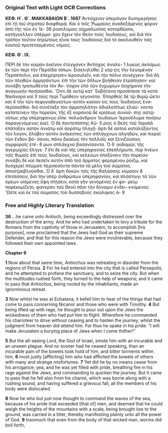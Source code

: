 ### Original Text with Light OCR Corrections

**ΚΕΦ. Η´. Θ´. ΜΑΚΚΑΒΑΙΩΝ Β΄. 1687**
Ἀντιόχειαν ὑπεράγαν δυσημερήσας ἐπὶ τῇ τοῦ στρατοῦ διαφθορᾷ.
Καὶ ὁ τοῖς Ῥωμαίοις ἀναδεξάμενος φόρον ἀπὸ τῆς τῶν ἐν Ἱε- 36
ροσολύμοις αἰχμαλωσίας κατορθῶσαι, κατήγγελλεν ὑπέρμα-
χον ἔχειν τὸν Θεὸν τοὺς Ἰουδαίους, καὶ διὰ τὸν τρόπον τοῦτον
ἀτρώτους εἶναι τοὺς Ἰουδαίους διὰ τὸ ἀκολουθεῖν τοῖς ἑαυτοῦ
προτεταγμένοις νόμοις.

**ΚΕΦ. Θ΄. ΙΧ.**

ΠΕΡΙ δὲ τὸν καιρὸν ἐκεῖνον ἐτύγχανεν Ἀντίοχος ἀναλε- 1
λυκὼς ἀκόσμως ἐκ τῶν περὶ τὴν Περσίδα τόπων. Εἰσεληλύθει 2
γὰρ εἰς τὴν λεγομένην Περσέπολιν, καὶ ἐπεχείρησεν ἱεροσυλεῖν,
καὶ τὴν πόλιν συνέχγειν· διὰ δὴ τῶν πληθῶν ὁρμησάντων, ἐπὶ τὴν
τῶν ὅπλων βοήθειαν ἐτράπησαν· καὶ συνέβη τροπωθέντα τὸν Ἀν-
τίοχον ὑπὸ τῶν ἐγχωρίων ἀσχήμονα τὴν ἀναγωγὴν ποιήσασθαι.
Ὄντι δὲ αὐτῷ κατ᾽ Ἐκβάτανα προσέπεσε τὰ κατὰ Νικάνορα καὶ 3
τοὺς περὶ Τιμόθεον γεγονότα. Ἐπαρθεὶς δὲ τῷ θυμῷ ὤετο καὶ 4
τὴν τῶν πεφυγαδευκότων αὐτὸν κακίαν εἰς τοὺς Ἰουδαίους ἐνα-
περίσασθαι· διὸ συνέταξε τὸν ἁρματηλάτην ἀδιαλείπτως ἐλαύ-
νοντα κατατείνειν τὴν πορείαν, τῆς ἐξ οὐρανοῦ δὲ κρίσεως συνοῦ-
σης αὐτῷ· οὕτως γὰρ ὑπερηφάνως εἶπε· πολυάνδριον Ἰουδαίων
Ἱεροσόλυμα ποιήσω παραγενόμενος ἐκεῖ. Ὁ δὲ παντεπόπτης Κύ- 5
ριος ὁ Θεὸς τοῦ Ἰσραὴλ ἐπάταξεν αὐτὸν ἀνιάτῳ καὶ ἀοράτῳ
πληγῇ· ἄρτι δὲ αὐτοῦ καταλήξαντος τὸν λόγον, ἔλαβεν αὐτὸν
ἀνήκεστος τῶν σπλάγχνων ἀλγηδὼν, καὶ πικραὶ τῶν ἔνδον βά-
σανοι, πάνυ δικαίως τὸν πολλαῖς καὶ ξενιζούσαις συμφοραῖς ἐτέ- 6
ρων σπλάγχνα βασανίσαντα. Ὁ δ᾽ οὐδαμῶς τῆς ἀγερωχίας ἔληγε· 7
ἔτι δὲ καὶ τῆς ὑπερηφανίας ἐπεπλήρωτο, πῦρ πνέων τοῖς
θυμοῖς ἐπὶ τοὺς Ἰουδαίους, καὶ κελεύων ἐποξύνειν τὴν πορείαν·
συνέβη δὲ καὶ πεσεῖν αὐτὸν ἀπὸ τοῦ ἅρματος φερομένου ῥοίζῳ,
καὶ δυσχερεῖ πτώματι περιπεσόντα πάντα τὰ μέλη τοῦ σώματος
ἀποστρεβλοῦσθαι. Ὁ δ᾽ ἄρτι δοκῶν τοῖς τῆς θαλάσσης κύμασιν 8
ἐπιτάσσειν, διὰ τὴν ὑπὲρ ἀνθρώπων ὑπερηφανίαν, καὶ πλάστιγγι
τὰ τῶν ὀρέων οἰόμενος ὕψη στήσειν, κατὰ γῆν γενόμενος ἐν φο-
ρείῳ παρεκομίζετο, φανερὰν τοῦ Θεοῦ πᾶσι τὴν δύναμιν ἐνδει-
κνύμενος· Ὥστε καὶ ἐκ τοῦ σώματος τοῦ δυσσεβοῦς σκώληκας ἀ- 9

### Free and Highly Literary Translation

**36** ...he came unto Antioch, being exceedingly distressed over the destruction of the army. And he who had undertaken to levy a tribute for the Romans from the captivity of those in Jerusalem, to accomplish [his purpose], now proclaimed that the Jews had God as their supreme Defender, and that for this reason the Jews were invulnerable, because they followed their own appointed laws.

**Chapter 9**

**1** Now about that same time, Antiochus was retreating in disorder from the regions of Persia. **2** For he had entered into the city that is called Persepolis, and he attempted to profane the sanctuary, and to seize the city. But when the multitudes rushed forth, they turned to the help of weapons; and it came to pass that Antiochus, being routed by the inhabitants, made an ignominious retreat.

**3** Now whilst he was at Ecbatana, it befell him to hear of the things that had come to pass concerning Nicanor and those who were with Timothy. **4** But being lifted up with rage, he thought to pour out upon the Jews the wickedness of them who had put him to flight. Wherefore he commanded his charioteer to drive without ceasing and to hasten the journey, whilst the judgment from heaven did attend him. For thus he spake in his pride: "I will make Jerusalem a burying place of Jews when I come thither!"

**5** But the all-seeing Lord, the God of Israel, smote him with an incurable and an unseen plague. And no sooner had he ceased speaking, than an incurable pain of the bowels took hold of him, and bitter torments within him, **6** most justly [afflicting] him who had afflicted the bowels of others with many and strange misfortunes. **7** Yet did he by no means cease from his arrogance; yea, and he was yet filled with pride, breathing fire in his rage against the Jews, and commanding to quicken the journey. But it came to pass that he fell also from his chariot, which was borne along with a rushing sound, and having suffered a grievous fall, all the members of his body were dislocated.

**8** Now he who but just now thought to command the waves of the sea, because of his pride that exceeded [that of] men, and deemed that he could weigh the heights of the mountains with a scale, being brought low to the ground, was carried in a litter, thereby manifesting plainly unto all the power of God. **9** Insomuch that even from the body of that wicked man, worms did boil forth,